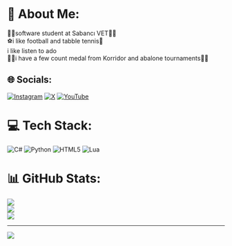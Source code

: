 # 💫 About Me:
😶‍🌫️software student at Sabancı VET😶‍🌫️<br>⚽i like football and tabble tennis🥎<br>i like listen to ado<br>🥇🥉i have a few count medal from Korridor and abalone tournaments🥇🥉<br>


## 🌐 Socials:
[![Instagram](https://img.shields.io/badge/Instagram-%23E4405F.svg?logo=Instagram&logoColor=white)](https://instagram.com/Cyrostar) [![X](https://img.shields.io/badge/X-black.svg?logo=X&logoColor=white)](https://x.com/CyroStar4196270) [![YouTube](https://img.shields.io/badge/YouTube-%23FF0000.svg?logo=YouTube&logoColor=white)](https://youtube.com/@@CyroStar41) 

# 💻 Tech Stack:
![C#](https://img.shields.io/badge/c%23-%23239120.svg?style=for-the-badge&logo=csharp&logoColor=white) ![Python](https://img.shields.io/badge/python-3670A0?style=for-the-badge&logo=python&logoColor=ffdd54) ![HTML5](https://img.shields.io/badge/html5-%23E34F26.svg?style=for-the-badge&logo=html5&logoColor=white) ![Lua](https://img.shields.io/badge/lua-%232C2D72.svg?style=for-the-badge&logo=lua&logoColor=white)
# 📊 GitHub Stats:
![](https://github-readme-stats.vercel.app/api?username=Efolingo&theme=dark&hide_border=false&include_all_commits=false&count_private=false)<br/>
![](https://nirzak-streak-stats.vercel.app/?user=Efolingo&theme=dark&hide_border=false)<br/>
![](https://github-readme-stats.vercel.app/api/top-langs/?username=Efolingo&theme=dark&hide_border=false&include_all_commits=false&count_private=false&layout=compact)

---
[![](https://visitcount.itsvg.in/api?id=Efolingo&icon=0&color=0)](https://visitcount.itsvg.in)

<!-- Proudly created with GPRM ( https://gprm.itsvg.in ) -->

